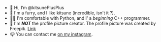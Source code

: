 - 👋 Hi, I’m @kitsunePlusPlus
- 👀 I'm a furry, and I like kitsune (incredible, isn't it ?).
- 🧑‍💻 I'm comfortable with Python, and I' a _beginning_ C++ programmer.
- 🦊 I'm ___NOT___ the profile picture creator. The profile picture was created by Freepik. [Link](https://www.freepik.com/free-vector/hand-drawn-kitsune-illustration_25724650.htm#query=kitsune%20profile%20picture&position=13&from_view=search&track=ais)
- 📪 You can contact me [on my instagram](https://www.instagram.com/lemecquiaimepython/).

<!---
sFenukkene/sFenukkene is a ✨ special ✨ repository because its `README.md` (this file) appears on your GitHub profile.
You can click the Preview link to take a look at your changes.
--->
